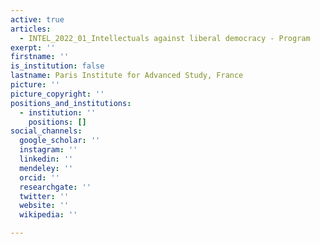 ```yaml
---
active: true
articles:
  - INTEL_2022_01_Intellectuals against liberal democracy - Program
exerpt: ''
firstname: ''
is_institution: false
lastname: Paris Institute for Advanced Study, France
picture: ''
picture_copyright: ''
positions_and_institutions:
  - institution: ''
    positions: []
social_channels:
  google_scholar: ''
  instagram: ''
  linkedin: ''
  mendeley: ''
  orcid: ''
  researchgate: ''
  twitter: ''
  website: ''
  wikipedia: ''

---
```

